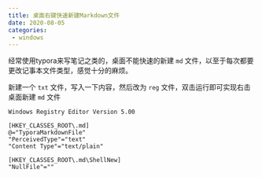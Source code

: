 ```yaml
---
title: 桌面右键快速新建Markdown文件
date: 2020-08-05
categories:
 - windows
---
```


经常使用typora来写笔记之类的，桌面不能快速的新建 `md` 文件，以至于每次都要更改记事本文件类型，感觉十分的麻烦。  

新建一个 `txt` 文件，写入一下内容，然后改为 `reg` 文件，双击运行即可实现右击桌面新建 `md` 文件

``` shell
Windows Registry Editor Version 5.00

[HKEY_CLASSES_ROOT\.md]
@="TyporaMarkdownFile"
"PerceivedType"="text"
"Content Type"="text/plain"

[HKEY_CLASSES_ROOT\.md\ShellNew]
"NullFile"=""
```

